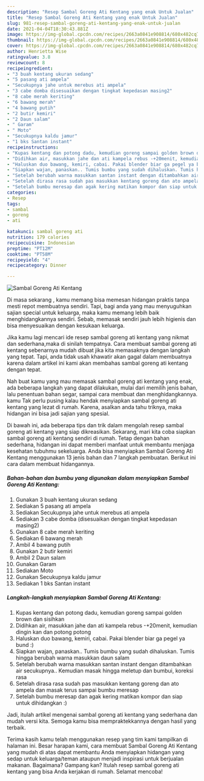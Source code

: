 ```yaml
---
description: "Resep Sambal Goreng Ati Kentang yang enak Untuk Jualan"
title: "Resep Sambal Goreng Ati Kentang yang enak Untuk Jualan"
slug: 981-resep-sambal-goreng-ati-kentang-yang-enak-untuk-jualan
date: 2021-04-04T18:30:43.881Z
image: https://img-global.cpcdn.com/recipes/2663a0841e908814/680x482cq70/sambal-goreng-ati-kentang-foto-resep-utama.jpg
thumbnail: https://img-global.cpcdn.com/recipes/2663a0841e908814/680x482cq70/sambal-goreng-ati-kentang-foto-resep-utama.jpg
cover: https://img-global.cpcdn.com/recipes/2663a0841e908814/680x482cq70/sambal-goreng-ati-kentang-foto-resep-utama.jpg
author: Henrietta Wise
ratingvalue: 3.8
reviewcount: 8
recipeingredient:
- "3 buah kentang ukuran sedang"
- "5 pasang ati ampela"
- "Secukupnya jahe untuk merebus ati ampela"
- "3 cabe domba disesuaikan dengan tingkat kepedasan masing2"
- "8 cabe merah keriting"
- "6 bawang merah"
- "4 bawang putih"
- "2 butir kemiri"
- "2 Daun salam"
- " Garam"
- " Moto"
- "Secukupnya kaldu jamur"
- "1 bks Santan instant"
recipeinstructions:
- "Kupas kentang dan potong dadu, kemudian goreng sampai golden brown dan sisihkan"
- "Didihkan air, masukkan jahe dan ati kampela rebus -+20menit, kemudian dingin kan dan potong potong"
- "Haluskan duo bawang, kemiri, cabai. Pakai blender biar ga pegel ya bund :)"
- "Siapkan wajan, panaskan.. Tumis bumbu yang sudah dihaluskan. Tumis hingga berubah warna masukkan daun salam"
- "Setelah berubah warna masukkan santan instant dengan ditambahkan air secukupnya.. Kemudian masak hingga meletup dan bumbui, koreksi rasa"
- "Setelah dirasa rasa sudah pas masukkan kentang goreng dan ato ampela dan masak terus sampai bumbu meresap"
- "Setelah bumbu meresap dan agak kering matikan kompor dan siap untuk dihidangkan :)"
categories:
- Resep
tags:
- sambal
- goreng
- ati

katakunci: sambal goreng ati 
nutrition: 179 calories
recipecuisine: Indonesian
preptime: "PT12M"
cooktime: "PT58M"
recipeyield: "4"
recipecategory: Dinner

---
```



![Sambal Goreng Ati Kentang](https://img-global.cpcdn.com/recipes/2663a0841e908814/680x482cq70/sambal-goreng-ati-kentang-foto-resep-utama.jpg)

Di masa  sekarang , kamu memang bisa memesan hidangan praktis tanpa mesti repot membuatnya sendiri. Tapi, bagi anda yang mau menyuguhkan sajian special untuk keluarga, maka kamu memang lebih baik menghidangkannya sendiri. Sebab, memasak sendiri jauh lebih higienis dan bisa menyesuaikan dengan kesukaan keluarga.

Jika kamu lagi mencari ide resep sambal goreng ati kentang yang nikmat dan sederhana,maka di sinilah tempatnya. Cara membuat sambal goreng ati kentang  sebenarnya mudah dibuat jika kita memasaknya dengan langkah yang tepat. Tapi, anda tidak usah khawatir akan gagal dalam membuatnya 
karena dalam artikel ini kami akan membahas sambal goreng ati kentang dengan tepat.  



Nah buat kamu yang mau memasak sambal goreng ati kentang yang enak, ada beberapa langkah yang dapat dilakukan, mulai dari memilih jenis bahan, lalu penentuan bahan segar, sampai cara membuat dan menghidangkannya. kamu Tak perlu pusing kalau hendak menyiapkan sambal goreng ati kentang yang lezat di rumah. Karena, asalkan anda  tahu triknya, maka hidangan ini bisa jadi sajian yang spesial.

Di bawah ini, ada beberapa tips dan trik dalam mengolah resep sambal goreng ati kentang yang siap dikreasikan. Sekarang, mari kita coba siapkan sambal goreng ati kentang sendiri di rumah. Tetap dengan bahan sederhana, hidangan ini dapat memberi manfaat untuk membantu menjaga kesehatan tubuhmu sekeluarga. Anda bisa menyiapkan Sambal Goreng Ati Kentang menggunakan 13 jenis bahan dan 7 langkah pembuatan. Berikut ini cara dalam membuat hidangannya.

<!--inarticleads1-->

##### Bahan-bahan dan bumbu yang digunakan dalam menyiapkan Sambal Goreng Ati Kentang:

1. Gunakan 3 buah kentang ukuran sedang
1. Sediakan 5 pasang ati ampela
1. Sediakan Secukupnya jahe untuk merebus ati ampela
1. Sediakan 3 cabe domba (disesuaikan dengan tingkat kepedasan masing2)
1. Gunakan 8 cabe merah keriting
1. Sediakan 6 bawang merah
1. Ambil 4 bawang putih
1. Gunakan 2 butir kemiri
1. Ambil 2 Daun salam
1. Gunakan  Garam
1. Sediakan  Moto
1. Gunakan Secukupnya kaldu jamur
1. Sediakan 1 bks Santan instant




<!--inarticleads2-->

##### Langkah-langkah menyiapkan Sambal Goreng Ati Kentang:

1. Kupas kentang dan potong dadu, kemudian goreng sampai golden brown dan sisihkan
1. Didihkan air, masukkan jahe dan ati kampela rebus -+20menit, kemudian dingin kan dan potong potong
1. Haluskan duo bawang, kemiri, cabai. Pakai blender biar ga pegel ya bund :)
1. Siapkan wajan, panaskan.. Tumis bumbu yang sudah dihaluskan. Tumis hingga berubah warna masukkan daun salam
1. Setelah berubah warna masukkan santan instant dengan ditambahkan air secukupnya.. Kemudian masak hingga meletup dan bumbui, koreksi rasa
1. Setelah dirasa rasa sudah pas masukkan kentang goreng dan ato ampela dan masak terus sampai bumbu meresap
1. Setelah bumbu meresap dan agak kering matikan kompor dan siap untuk dihidangkan :)




Jadi, itulah artikel mengenai  sambal goreng ati kentang  yang sederhana dan mudah versi kita. Semoga kamu bisa mempraktekkannya dengan hasil yang terbaik. 

Terima kasih kamu telah menggunakan resep yang tim kami tampilkan di halaman ini. Besar harapan kami, cara membuat  Sambal Goreng Ati Kentang yang mudah di atas dapat membantu Anda menyiapkan hidangan yang sedap untuk keluarga/teman ataupun menjadi inspirasi untuk berjualan makanan. Bagaimana? Gampang kan? Itulah resep sambal goreng ati kentang yang bisa Anda kerjakan di rumah. Selamat mencoba!


